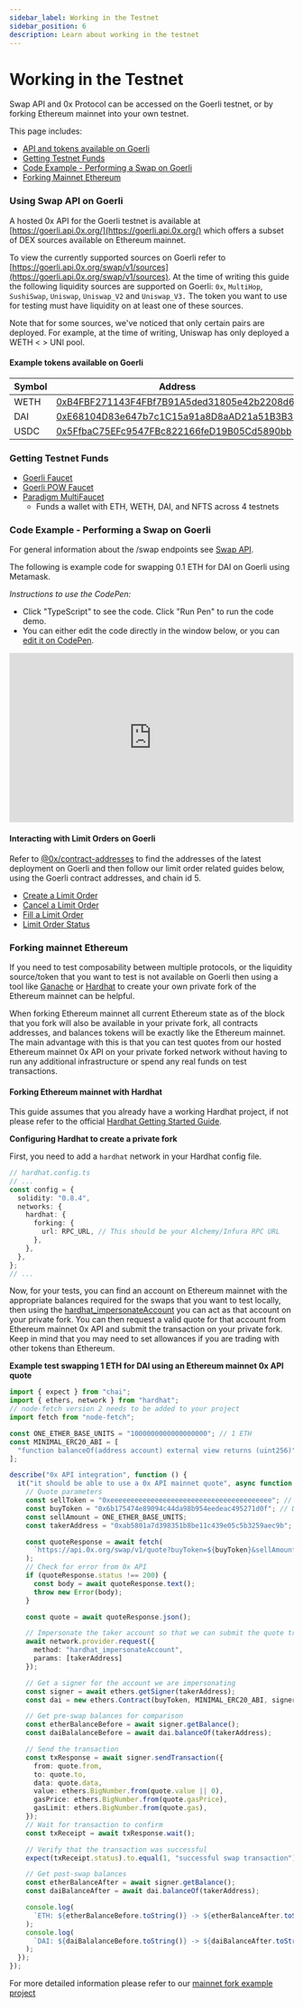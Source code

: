 ```yaml
---
sidebar_label: Working in the Testnet
sidebar_position: 6
description: Learn about working in the testnet
---
```


# Working in the Testnet

Swap API and 0x Protocol can be accessed on the Goerli testnet, or by forking Ethereum mainnet into your own testnet.

This page includes:

* [API and tokens available on Goerli](/0x-swap-api/guides/working-in-the-testnet#using-swap-api-on-)
* [Getting Testnet Funds](/0x-swap-api/guides/working-in-the-testnet#getting-testnet-funds)
* [Code Example - Performing a Swap on Goerli](/0x-swap-api/guides/working-in-the-testnet#code-example---performing-a-swap-on-)
* [Forking Mainnet Ethereum](/0x-swap-api/guides/working-in-the-testnet#forking-mainnet-ethereum)


### Using Swap API on Goerli

A hosted 0x API for the Goerli testnet is available at [https://goerli.api.0x.org/](https://goerli.api.0x.org/) which offers a subset of DEX sources available on Ethereum mainnet.

To view the currently supported sources on Goerli refer to [https://goerli.api.0x.org/swap/v1/sources](https://goerli.api.0x.org/swap/v1/sources). At the time of writing this guide the following liquidity sources are supported on Goerli: `0x`, `MultiHop`, `SushiSwap`, `Uniswap`, `Uniswap_V2` and `Uniswap_V3.` The token you want to use for testing must have liquidity on at least one of these sources.

Note that for some sources, we've noticed that only certain pairs are deployed. For example, at the time of writing, Uniswap has only deployed a WETH < > UNI pool.

#### Example tokens available on Goerli

| Symbol | Address                                                                                                                    |
| ------ | -------------------------------------------------------------------------------------------------------------------------- |
| WETH   | [0xB4FBF271143F4FBf7B91A5ded31805e42b2208d6](https://goerli.etherscan.io/token/0xb4fbf271143f4fbf7b91a5ded31805e42b2208d6) |
| DAI    | [0xE68104D83e647b7c1C15a91a8D8aAD21a51B3B3E](https://goerli.etherscan.io/token/0xe68104d83e647b7c1c15a91a8d8aad21a51b3b3e) |
| USDC   | [0x5FfbaC75EFc9547FBc822166feD19B05Cd5890bb](https://goerli.etherscan.io/token/0x5ffbac75efc9547fbc822166fed19b05cd5890bb) |


### Getting Testnet Funds

- [Goerli Faucet](https://goerlifaucet.com/)
- [Goerli POW Faucet](https://goerli-faucet.pk910.de/)
- [Paradigm MultiFaucet](https://faucet.paradigm.xyz/)
    - Funds a wallet with ETH, WETH, DAI, and NFTS across 4 testnets

### Code Example - Performing a Swap on Goerli

For general information about the /swap endpoints see [Swap API](/0x-swap-api/introduction).

The following is example code for swapping 0.1 ETH for DAI on Goerli using Metamask.

_Instructions to use the CodePen:_

* Click "TypeScript" to see the code. Click "Run Pen" to run the code demo.
* You can either edit the code directly in the window below, or you can [edit it on CodePen](https://codepen.io/0xProject/pen/abVJYra).

<div>
<iframe height="300"
  width="100%;"
  scrolling="no" title="Example 0x API swap on the Goerli testnet" src="https://codepen.io/0xProject/embed/preview/abVJYra?default-tab=html%2Cresult&editable=true" frameborder="no" loading="lazy" allowtransparency="true" allowfullscreen="true">
  See the Pen <a href="https://codepen.io/0xProject/pen/abVJYra">
  Example 0x API swap on the Goerli testnet</a> by 0xProject (<a href="https://codepen.io/0xProject">@0xProject</a>)
  on <a href="https://codepen.io">CodePen</a>.
</iframe>
</div>


#### Interacting with Limit Orders on Goerli

Refer to [@0x/contract-addresses](https://github.com/0xProject/protocol/blob/development/packages/contract-addresses/addresses.json#L44-L85) to find the addresses of the latest deployment on Goerli and then follow our limit order related guides below, using the Goerli contract addresses, and chain id 5.

* [Create a Limit Order](create-a-limit-order.md)
* [Cancel a Limit Order](cancel-a-limit-order.md)
* [Fill a Limit Order](fill-a-limit-order.md)
* [Limit Order Status](limit-order-status.md)

### Forking mainnet Ethereum

If you need to test composability between multiple protocols, or the liquidity source/token that you want to test is not available on Goerli then using a tool like [Ganache](https://trufflesuite.com/ganache/) or [Hardhat](https://hardhat.org/) to create your own private fork of the Ethereum mainnet can be helpful.

When forking Ethereum mainnet all current Ethereum state as of the block that you fork will also be available in your private fork, all contracts addresses, and balances tokens will be exactly like the Ethereum mainnet. The main advantage with this is that you can test quotes from our hosted Ethereum mainnet 0x API on your private forked network without having to run any additional infrastructure or spend any real funds on test transactions.

#### Forking Ethereum mainnet with Hardhat

This guide assumes that you already have a working Hardhat project, if not please refer to the official [Hardhat Getting Started Guide](https://hardhat.org/getting-started/).

**Configuring Hardhat to create a private fork**

First, you need to add a `hardhat` network in your Hardhat config file.

```typescript
// hardhat.config.ts
// ...
const config = {
  solidity: "0.8.4",
  networks: {
    hardhat: {
      forking: {
        url: RPC_URL, // This should be your Alchemy/Infura RPC URL
      },
    },
  },
};
// ...
```

Now, for your tests, you can find an account on Ethereum mainnet with the appropriate balances required for the swaps that you want to test locally, then using the [hardhat\_impersonateAccount](https://hardhat.org/hardhat-network/reference/#hardhat-impersonateaccount) you can act as that account on your private fork. You can then request a valid quote for that account from Ethereum mainnet 0x API and submit the transaction on your private fork. Keep in mind that you may need to set allowances if you are trading with other tokens than Ethereum.

**Example test swapping 1 ETH for DAI using an Ethereum mainnet 0x API quote**

```typescript
import { expect } from "chai";
import { ethers, network } from "hardhat";
// node-fetch version 2 needs to be added to your project
import fetch from "node-fetch";

const ONE_ETHER_BASE_UNITS = "1000000000000000000"; // 1 ETH
const MINIMAL_ERC20_ABI = [
  "function balanceOf(address account) external view returns (uint256)",
];

describe("0x API integration", function () {
  it("it should be able to use a 0x API mainnet quote", async function () {
    // Quote parameters
    const sellToken = "0xeeeeeeeeeeeeeeeeeeeeeeeeeeeeeeeeeeeeeeee"; // ETH
    const buyToken = "0x6b175474e89094c44da98b954eedeac495271d0f"; // DAI
    const sellAmount = ONE_ETHER_BASE_UNITS;
    const takerAddress = "0xab5801a7d398351b8be11c439e05c5b3259aec9b"; // An account with sufficient balance on mainnet

    const quoteResponse = await fetch(
      `https://api.0x.org/swap/v1/quote?buyToken=${buyToken}&sellAmount=${sellAmount}&sellToken=${sellToken}&takerAddress=${takerAddress}`
    );
    // Check for error from 0x API
    if (quoteResponse.status !== 200) {
      const body = await quoteResponse.text();
      throw new Error(body);
    }

    const quote = await quoteResponse.json();

    // Impersonate the taker account so that we can submit the quote transaction
    await network.provider.request({
      method: "hardhat_impersonateAccount",
      params: [takerAddress]
    });

    // Get a signer for the account we are impersonating
    const signer = await ethers.getSigner(takerAddress);
    const dai = new ethers.Contract(buyToken, MINIMAL_ERC20_ABI, signer);

    // Get pre-swap balances for comparison
    const etherBalanceBefore = await signer.getBalance();
    const daiBalalanceBefore = await dai.balanceOf(takerAddress);

    // Send the transaction
    const txResponse = await signer.sendTransaction({
      from: quote.from,
      to: quote.to,
      data: quote.data,
      value: ethers.BigNumber.from(quote.value || 0),
      gasPrice: ethers.BigNumber.from(quote.gasPrice),
      gasLimit: ethers.BigNumber.from(quote.gas),
    });
    // Wait for transaction to confirm
    const txReceipt = await txResponse.wait();

    // Verify that the transaction was successful
    expect(txReceipt.status).to.equal(1, "successful swap transaction");

    // Get post-swap balances
    const etherBalanceAfter = await signer.getBalance();
    const daiBalanceAfter = await dai.balanceOf(takerAddress);

    console.log(
      `ETH: ${etherBalanceBefore.toString()} -> ${etherBalanceAfter.toString()}`
    );
    console.log(
      `DAI: ${daiBalalanceBefore.toString()} -> ${daiBalanceAfter.toString()}`
    );
  });
});

```

For more detailed information please refer to our [mainnet fork example project](https://github.com/0xProject/0x-api-forked-testnet-example)